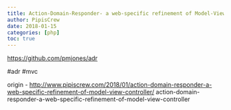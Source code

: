 ```yaml
---
title: Action-Domain-Responder- a web-specific refinement of Model-View-Controller
author: PipisCrew
date: 2018-01-15
categories: [php]
toc: true
---
```


https://github.com/pmjones/adr

#adr #mvc

origin - http://www.pipiscrew.com/2018/01/action-domain-responder-a-web-specific-refinement-of-model-view-controller/ action-domain-responder-a-web-specific-refinement-of-model-view-controller